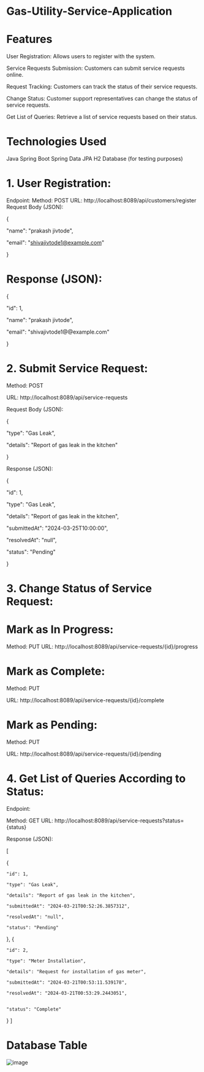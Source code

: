 # Gas-Utility-Service-Application

# Features

User Registration: Allows users to register with the system.

Service Requests Submission: Customers can submit service requests online.

Request Tracking: Customers can track the status of their service requests.

Change Status: Customer support representatives can change the status of service requests.

Get List of Queries: Retrieve a list of service requests based on their status.

# Technologies Used
Java
Spring Boot
Spring Data JPA
H2 Database (for testing purposes)

# 1. User Registration:
Endpoint:
Method: POST
URL: http://localhost:8089/api/customers/register
Request Body (JSON):

{

  "name": "prakash jivtode",
  
  "email": "shivajivtode1@example.com"
  
}

# Response (JSON):

{

  "id": 1,
  
  "name": "prakash jivtode",
  
  "email": "shivajivtode1@@example.com"
  
}

# 2. Submit Service Request:


Method: POST

URL: http://localhost:8089/api/service-requests

Request Body (JSON):

{

  "type": "Gas Leak",
  
  "details": "Report of gas leak in the kitchen"
  
}

Response (JSON):


{

  "id": 1,
  
  "type": "Gas Leak",
  
  "details": "Report of gas leak in the kitchen",
  
  "submittedAt": "2024-03-25T10:00:00",
  
  "resolvedAt": "null",
  
  "status": "Pending"
  
}

# 3. Change Status of Service Request:

# Mark as In Progress:
Method: PUT
URL: http://localhost:8089/api/service-requests/{id}/progress



# Mark as Complete:
Method: PUT

URL: http://localhost:8089/api/service-requests/{id}/complete



# Mark as Pending:

Method: PUT

URL: http://localhost:8089/api/service-requests/{id}/pending



# 4. Get List of Queries According to Status:
Endpoint:

Method: GET
URL: http://localhost:8089/api/service-requests?status={status}



Response (JSON):

[

  {

    "id": 1,
    
    "type": "Gas Leak",
    
    "details": "Report of gas leak in the kitchen",
    
    "submittedAt": "2024-03-21T00:52:26.3857312",
    
    "resolvedAt": "null",
    
    "status": "Pending"
  },
  {
  
    "id": 2,
    
    "type": "Meter Installation",
    
    "details": "Request for installation of gas meter",
    
    "submittedAt": "2024-03-21T00:53:11.539178",
    
    "resolvedAt": "2024-03-21T00:53:29.2443051",
  
    
    "status": "Complete"
    
  }
]
# Database Table
![image](https://github.com/shiva0911/Gas-Utility/assets/78194961/3b5f7135-6b24-4bbe-a4cd-d429011cc9c4)




